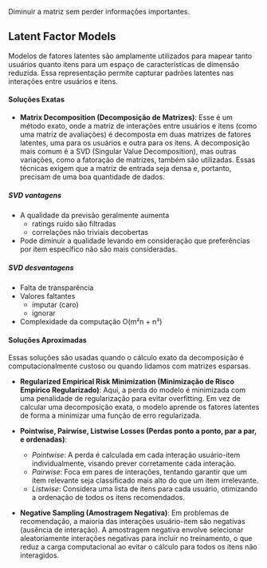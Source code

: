 Diminuir a matriz sem perder informações importantes.
## Latent Factor Models
Modelos de fatores latentes são amplamente utilizados para mapear tanto usuários quanto itens para um espaço de características de dimensão reduzida. Essa representação permite capturar padrões latentes nas interações entre usuários e itens.

#### Soluções Exatas

- **Matrix Decomposition (Decomposição de Matrizes)**: Esse é um método exato, onde a matriz de interações entre usuários e itens (como uma matriz de avaliações) é decomposta em duas matrizes de fatores latentes, uma para os usuários e outra para os itens. A decomposição mais comum é a SVD (Singular Value Decomposition), mas outras variações, como a fatoração de matrizes, também são utilizadas. Essas técnicas exigem que a matriz de entrada seja densa e, portanto, precisam de uma boa quantidade de dados.
##### SVD vantagens
- A qualidade da previsão geralmente aumenta
	- ratings ruído são filtradas
	- correlações não triviais decobertas
- Pode diminuir a qualidade levando em consideração que preferências por item específico não são mais consideradas.
##### SVD desvantagens
- Falta de transparência
- Valores faltantes
	- imputar (caro)
	- ignorar
- Complexidade da computação O(m²n + n³)

#### Soluções Aproximadas

Essas soluções são usadas quando o cálculo exato da decomposição é computacionalmente custoso ou quando lidamos com matrizes esparsas.

- **Regularized Empirical Risk Minimization (Minimização de Risco Empírico Regularizado)**: Aqui, a perda do modelo é minimizada com uma penalidade de regularização para evitar overfitting. Em vez de calcular uma decomposição exata, o modelo aprende os fatores latentes de forma a minimizar uma função de erro regularizada.
    
- **Pointwise, Pairwise, Listwise Losses (Perdas ponto a ponto, par a par, e ordenadas)**:
    
    - _Pointwise_: A perda é calculada em cada interação usuário-item individualmente, visando prever corretamente cada interação.
    - _Pairwise_: Foca em pares de interações, tentando garantir que um item relevante seja classificado mais alto do que um item irrelevante.
    - _Listwise_: Considera uma lista de itens para cada usuário, otimizando a ordenação de todos os itens recomendados.
- **Negative Sampling (Amostragem Negativa)**: Em problemas de recomendação, a maioria das interações usuário-item são negativas (ausência de interação). A amostragem negativa envolve selecionar aleatoriamente interações negativas para incluir no treinamento, o que reduz a carga computacional ao evitar o cálculo para todos os itens não interagidos.

